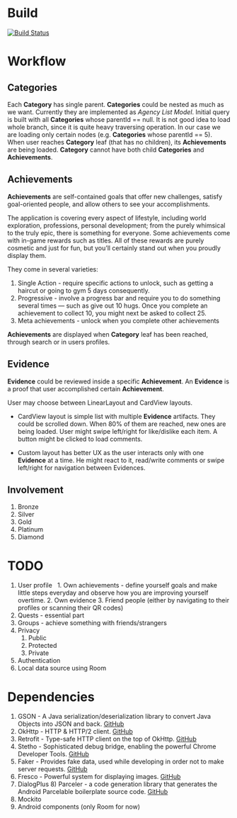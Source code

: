 # Build 
[![Build Status](https://travis-ci.org/ivzb/Achievers.svg?branch=master)](https://travis-ci.org/ivzb/Achievers)

# Workflow
## Categories
Each **Category** has single parent. **Categories** could be nested as much as we want. Currently they are implemented as *Agency List Model*. Initial query is built with all **Categories** whose parentId == null. It is not good idea to load whole branch, since it is quite heavy traversing operation. In our case we are loading only certain nodes (e.g. **Categories** whose parentId == 5). When user reaches **Category** leaf (that has no children), its **Achievements** are being loaded. **Category** cannot have both child **Categories** and **Achievements**.

## Achievements

**Achievements** are self-contained goals that offer new challenges, satisfy goal-oriented people, and allow others to see your accomplishments.

The application is covering every aspect of lifestyle, including world exploration, professions, personal development; from the purely whimsical to the truly epic, there is something for everyone. Some achievements come with in-game rewards such as titles. All of these rewards are purely cosmetic and just for fun, but you’ll certainly stand out when you proudly display them.

They come in several varieties:
1. Single Action - require specific actions to unlock, such as getting a haircut or going to gym 5 days consequently.
2. Progressive - involve a progress bar and require you to do something several times — such as give out 10 hugs. Once you complete an achievement to collect 10, you might next be asked to collect 25.
3. Meta achievements - unlock when you complete other achievements

**Achievements** are displayed when **Category** leaf has been reached, through search or in users profiles.

## Evidence
**Evidence** could be reviewed inside a specific **Achievement**. An **Evidence** is a proof that user accomplished certain **Achievement**.

User may choose between LinearLayout and CardView layouts.

* CardView layout is simple list with multiple **Evidence** artifacts. They could be scrolled down. When 80% of them are reached, new ones are being loaded. User might swipe left/right for like/dislike each item. A button might be clicked to load comments. 

* Custom layout has better UX as the user interacts only with one **Evidence** at a time.
He might react to it, read/write comments or swipe left/right for navigation between Evidences.

## Involvement
1. Bronze
2. Silver
3. Gold
4. Platinum
5. Diamond

# TODO
1. User profile
   1. Own achievements - define yourself goals and make little steps everyday and observe how you are improving yourself overtime.
   2. Own evidence
   3. Friend people (either by navigating to their profiles or scanning their QR codes)
2. Quests - essential part
3. Groups - achieve something with friends/strangers
4. Privacy
   1. Public
   2. Protected
   3. Private
5. Authentication
6. Local data source using Room

# Dependencies
1) GSON - A Java serialization/deserialization library to convert Java Objects into JSON and back. [GitHub](https://github.com/google/gson)
2) OkHttp - HTTP & HTTP/2 client. [GitHub](https://github.com/square/okhttp)
3) Retrofit - Type-safe HTTP client on the top of OkHttp. [GitHub](https://github.com/square/retrofit)
4) Stetho - Sophisticated debug bridge, enabling the powerful Chrome Developer Tools. [GitHub](https://github.com/facebook/stetho)
5) Faker - Provides fake data, used while developing in order not to make server requests. [GitHub](https://github.com/thiagokimo/Faker)
6) Fresco - Powerful system for displaying images. [GitHub](https://github.com/facebook/fresco)
7) DialogPlus
8) Parceler - a code generation library that generates the Android Parcelable boilerplate source code. [GitHub](https://github.com/johncarl81/parceler)
9) Mockito
10) Android components (only Room for now)
